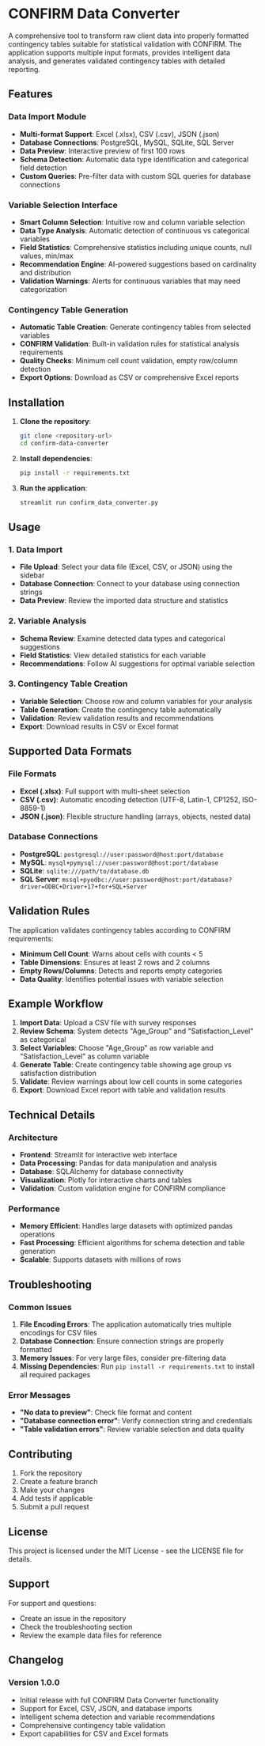 # CONFIRM Data Converter

A comprehensive tool to transform raw client data into properly formatted contingency tables suitable for statistical validation with CONFIRM. The application supports multiple input formats, provides intelligent data analysis, and generates validated contingency tables with detailed reporting.

## Features

### Data Import Module
- **Multi-format Support**: Excel (.xlsx), CSV (.csv), JSON (.json)
- **Database Connections**: PostgreSQL, MySQL, SQLite, SQL Server
- **Data Preview**: Interactive preview of first 100 rows
- **Schema Detection**: Automatic data type identification and categorical field detection
- **Custom Queries**: Pre-filter data with custom SQL queries for database connections

### Variable Selection Interface
- **Smart Column Selection**: Intuitive row and column variable selection
- **Data Type Analysis**: Automatic detection of continuous vs categorical variables
- **Field Statistics**: Comprehensive statistics including unique counts, null values, min/max
- **Recommendation Engine**: AI-powered suggestions based on cardinality and distribution
- **Validation Warnings**: Alerts for continuous variables that may need categorization

### Contingency Table Generation
- **Automatic Table Creation**: Generate contingency tables from selected variables
- **CONFIRM Validation**: Built-in validation rules for statistical analysis requirements
- **Quality Checks**: Minimum cell count validation, empty row/column detection
- **Export Options**: Download as CSV or comprehensive Excel reports

## Installation

1. **Clone the repository**:
   ```bash
   git clone <repository-url>
   cd confirm-data-converter
   ```

2. **Install dependencies**:
   ```bash
   pip install -r requirements.txt
   ```

3. **Run the application**:
   ```bash
   streamlit run confirm_data_converter.py
   ```

## Usage

### 1. Data Import
- **File Upload**: Select your data file (Excel, CSV, or JSON) using the sidebar
- **Database Connection**: Connect to your database using connection strings
- **Data Preview**: Review the imported data structure and statistics

### 2. Variable Analysis
- **Schema Review**: Examine detected data types and categorical suggestions
- **Field Statistics**: View detailed statistics for each variable
- **Recommendations**: Follow AI suggestions for optimal variable selection

### 3. Contingency Table Creation
- **Variable Selection**: Choose row and column variables for your analysis
- **Table Generation**: Create the contingency table automatically
- **Validation**: Review validation results and recommendations
- **Export**: Download results in CSV or Excel format

## Supported Data Formats

### File Formats
- **Excel (.xlsx)**: Full support with multi-sheet selection
- **CSV (.csv)**: Automatic encoding detection (UTF-8, Latin-1, CP1252, ISO-8859-1)
- **JSON (.json)**: Flexible structure handling (arrays, objects, nested data)

### Database Connections
- **PostgreSQL**: `postgresql://user:password@host:port/database`
- **MySQL**: `mysql+pymysql://user:password@host:port/database`
- **SQLite**: `sqlite:///path/to/database.db`
- **SQL Server**: `mssql+pyodbc://user:password@host:port/database?driver=ODBC+Driver+17+for+SQL+Server`

## Validation Rules

The application validates contingency tables according to CONFIRM requirements:

- **Minimum Cell Count**: Warns about cells with counts < 5
- **Table Dimensions**: Ensures at least 2 rows and 2 columns
- **Empty Rows/Columns**: Detects and reports empty categories
- **Data Quality**: Identifies potential issues with variable selection

## Example Workflow

1. **Import Data**: Upload a CSV file with survey responses
2. **Review Schema**: System detects "Age_Group" and "Satisfaction_Level" as categorical
3. **Select Variables**: Choose "Age_Group" as row variable and "Satisfaction_Level" as column variable
4. **Generate Table**: Create contingency table showing age group vs satisfaction distribution
5. **Validate**: Review warnings about low cell counts in some categories
6. **Export**: Download Excel report with table and validation results

## Technical Details

### Architecture
- **Frontend**: Streamlit for interactive web interface
- **Data Processing**: Pandas for data manipulation and analysis
- **Database**: SQLAlchemy for database connectivity
- **Visualization**: Plotly for interactive charts and tables
- **Validation**: Custom validation engine for CONFIRM compliance

### Performance
- **Memory Efficient**: Handles large datasets with optimized pandas operations
- **Fast Processing**: Efficient algorithms for schema detection and table generation
- **Scalable**: Supports datasets with millions of rows

## Troubleshooting

### Common Issues

1. **File Encoding Errors**: The application automatically tries multiple encodings for CSV files
2. **Database Connection**: Ensure connection strings are properly formatted
3. **Memory Issues**: For very large files, consider pre-filtering data
4. **Missing Dependencies**: Run `pip install -r requirements.txt` to install all required packages

### Error Messages
- **"No data to preview"**: Check file format and content
- **"Database connection error"**: Verify connection string and credentials
- **"Table validation errors"**: Review variable selection and data quality

## Contributing

1. Fork the repository
2. Create a feature branch
3. Make your changes
4. Add tests if applicable
5. Submit a pull request

## License

This project is licensed under the MIT License - see the LICENSE file for details.

## Support

For support and questions:
- Create an issue in the repository
- Check the troubleshooting section
- Review the example data files for reference

## Changelog

### Version 1.0.0
- Initial release with full CONFIRM Data Converter functionality
- Support for Excel, CSV, JSON, and database imports
- Intelligent schema detection and variable recommendations
- Comprehensive contingency table validation
- Export capabilities for CSV and Excel formats